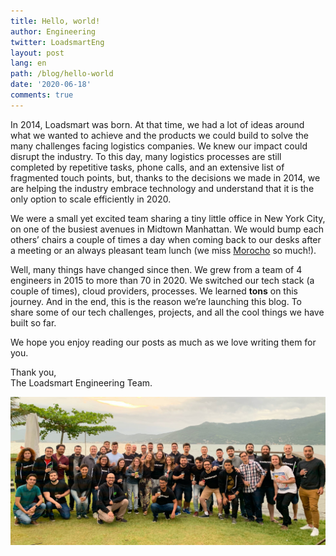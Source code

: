 ```yaml
---
title: Hello, world!
author: Engineering
twitter: LoadsmartEng
layout: post
lang: en
path: /blog/hello-world
date: '2020-06-18'
comments: true
---
```


In 2014, Loadsmart was born. At that time, we had a lot of ideas around what we wanted to achieve and the products we could build to solve the many challenges facing logistics companies. We knew our impact could disrupt the industry. To this day, many logistics processes are still completed by repetitive tasks, phone calls, and an extensive list of fragmented touch points, but, thanks to the decisions we made in 2014, we are helping the industry embrace technology and understand that it is the only option to scale efficiently in 2020.

We were a small yet excited team sharing a tiny little office in New York City, on one of the busiest avenues in Midtown Manhattan. We would bump each others’ chairs a couple of times a day when coming back to our desks after a meeting or an always pleasant team lunch (we miss [Morocho](https://www.yelp.com/biz/morocho-peruvian-fusion-new-york-4) so much!).

Well, many things have changed since then. We grew from a team of 4 engineers in 2015 to more than 70 in 2020. We switched our tech stack (a couple of times), cloud providers, processes. We learned **tons** on this journey. And in the end, this is the reason we’re launching this blog. To share some of our tech challenges, projects, and all the cool things we have built so far.

We hope you enjoy reading our posts as much as we love writing them for you.

Thank you,  
The Loadsmart Engineering Team.

![Part of Loadsmart's Engineering Team](./engineering-team.jpg)
